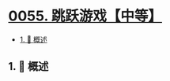 # [0055. 跳跃游戏【中等】](https://github.com/tnotesjs/TNotes.leetcode/tree/main/notes/0055.%20%E8%B7%B3%E8%B7%83%E6%B8%B8%E6%88%8F%E3%80%90%E4%B8%AD%E7%AD%89%E3%80%91)

<!-- region:toc -->

- [1. 📝 概述](#1--概述)

<!-- endregion:toc -->

## 1. 📝 概述
